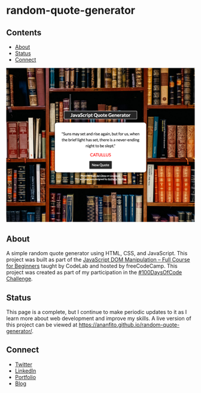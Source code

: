 # random-quote-generator

## Contents
- [About](#about)
- [Status](#status)
- [Connect](#connect)

![screenshot of the webpage for the random quote generator](./random-quote-generator.png)

## About
A simple random quote generator using HTML, CSS, and JavaScript. This project was built as part of the [JavaScript DOM Manipulation – Full Course for Beginners](https://youtu.be/5fb2aPlgoys) taught by CodeLab and hosted by freeCodeCamp. This project was created as part of my participation in the [#100DaysOfCode Challenge](https://github.com/ananfito/100-days-of-code).

## Status

This page is a complete, but I continue to make periodic updates to it as I learn more about web development and improve my skills. A live version of this project can be viewed at https://ananfito.github.io/random-quote-generator/.

## Connect

- [Twitter](https://twitter.com/wordsbyfifi)
- [LinkedIn](https://linkedin.com/in/anthonynanfito)
- [Portfolio](https://ananfito.github.io)
- [Blog](https://ananfito.hashnode.dev)

